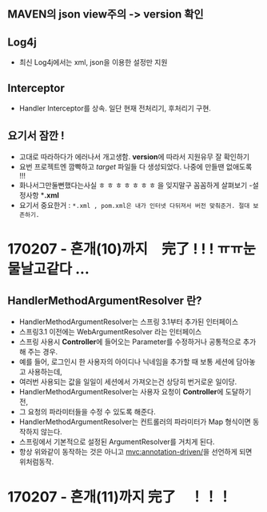 ## MAVEN의 **json view**주의 -> version 확인

## Log4j
- 최신 Log4j에서는 xml, json을 이용한 설정만 지원

## Interceptor 
- Handler Interceptor를 상속. 일단 현재 전처리기, 후처리기 구현.

## 요기서 잠깐 ! 
- 고대로 따라하다가 에러나서 개고생함. **version**에 따라서 지원유무 잘 확인하기
- 요번 프로젝트엔 깜빡하고 *target* 파일들 다 생성되었다. 나중에 만들땐 없애도록 !!!  
- 화나서그만둘뻔했다는사실 ㅎ ㅎ ㅎ ㅎ ㅎ ㅎ ㅎ 을 잊지말구 꼼꼼하게 살펴보기 -설정사항 ***.xml**
- 요기서 중요한거 : `*.xml , pom.xml은 내가 인터넷 다뒤져서 버전 맞춰준거. 절대 보존하기.`

# 170207 - 흔개(10)까지　完了 ! ! ! ㅠㅠ눈물날고같다 ... 

## HandlerMethodArgumentResolver 란?
- HandlerMethodArgumentResolver는 스프링 3.1부터 추가된 인터페이스 
- 스프링3.1 이전에는 WebArgumentResolver 라는 인터페이스 
- 스프링 사용시 **Controller**에 들어오는 Parameter를 수정하거나 공통적으로 추가해 주는 경우.
- 예를 들어, 로그인시 한 사용자의 아이디나 닉네임을 추가할 때 보통 세션에 담아놓고 사용하는데, 
- 여러번 사용되는 값을 일일이 세션에서 가져오는건 상당히 번거로운 일이당.
- HandlerMethodArgumentResolver는 사용자 요청이 **Controller**에 도달하기 전, 
- 그 요청의 파라미터들을 수정 수 있도록 해준다. 
- HandlerMethodArgumentResolver는 컨트롤러의 파라미터가 Map 형식이면 동작하지 않는다.
- 스프링에서 기본적으로 설정된 ArgumentResolver를 거치게 된다.
- 항상 위와같이 동작하는 것은 아니고 <mvc:annotation-driven/>을 선언하게 되면 위처럼동작. 

# 170207 - 흔개(11)까지 完了　！！！

